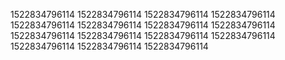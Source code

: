 1522834796114
1522834796114
1522834796114
1522834796114
1522834796114
1522834796114
1522834796114
1522834796114
1522834796114
1522834796114
1522834796114
1522834796114
1522834796114
1522834796114
1522834796114